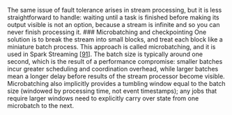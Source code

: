 The same issue of fault tolerance arises in stream processing, but it is less straightforward to
handle: waiting until a task is finished before making its output visible is not an option, because
a stream is infinite and so you can never finish processing it. ### Microbatching and checkpointing 
One solution is to break the stream into small blocks, and treat each block like a miniature batch
process. This approach is called microbatching, and it is used in Spark Streaming
[[91](ch11.html#Zaharia2012wa)]. The
batch size is typically around one second, which is the result of a performance compromise: smaller
batches incur greater scheduling and coordination overhead, while larger batches mean a longer delay
before results of the stream processor become visible. 
Microbatching also implicitly provides a tumbling window equal to the batch size (windowed by
processing time, not event timestamps); any jobs that require larger windows need to explicitly
carry over state from one microbatch to the next.